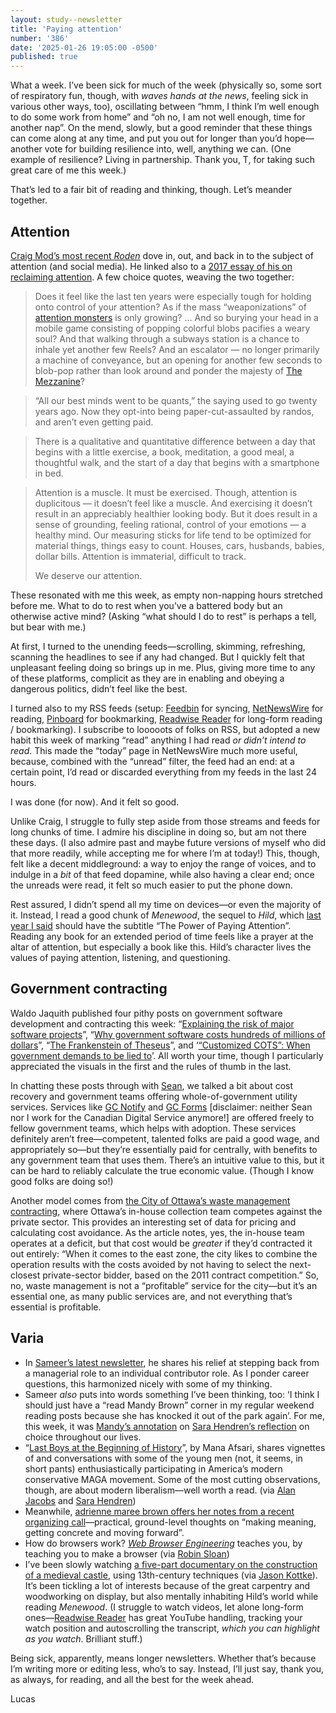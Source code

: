 ```yaml
---
layout: study--newsletter
title: 'Paying attention'
number: '386'
date: '2025-01-26 19:05:00 -0500'
published: true
---
```


What a week. I’ve been sick for much of the week (physically so, some sort of respiratory fun, though, with _waves hands at the news_, feeling sick in various other ways, too), oscillating between “hmm, I think I’m well enough to do some work from home” and “oh no, I am not well enough, time for another nap”. On the mend, slowly, but a good reminder that these things can come along at any time, and put you out for longer than you’d hope—another vote for building resilience into, well, anything we can. (One example of resilience? Living in partnership. Thank you, T, for taking such great care of me this week.)

That’s led to a fair bit of reading and thinking, though. Let’s meander together.

## Attention

[Craig Mod’s most recent _Roden_](https://craigmod.com/roden/099/) dove in, out, and back in to the subject of attention (and social media). He linked also to a [2017 essay of his on reclaiming attention](https://craigmod.com/essays/how_i_got_my_attention_back/). A few choice quotes, weaving the two together:

> Does it feel like the last ten years were especially tough for holding onto control of your attention? As if the mass “weaponizations” of [attention monsters](https://craigmod.com/essays/media_accounting/) is only growing? … And so burying your head in a mobile game consisting of popping colorful blobs pacifies a weary soul? And that walking through a subways station is a chance to inhale yet another few Reels? And an escalator — no longer primarily a machine of conveyance, but an opening for another few seconds to blob-pop rather than look around and ponder the majesty of [The Mezzanine](https://bookshop.org/p/books/the-mezzanine-nicholson-baker/12499636?ean=9780802144904)?

> “All our best minds went to be quants,” the saying used to go twenty years ago. Now they opt-into being paper-cut-assaulted by randos, and aren’t even getting paid.

> ⁠There is a qualitative and quantitative difference between a day that begins with a little exercise, a book, meditation, a good meal, a thoughtful walk, and the start of a day that begins with a smartphone in bed.

> Attention is a muscle. It must be exercised. Though, attention is duplicitous — it doesn’t feel like a muscle. And exercising it doesn’t result in an appreciably healthier looking body. But it does result in a sense of grounding, feeling rational, control of your emotions — a healthy mind. Our measuring sticks for life tend to be optimized for material things, things easy to count. Houses, cars, husbands, babies, dollar bills. Attention is immaterial, difficult to track.
> 
> We deserve our attention.

These resonated with me this week, as empty non-napping hours stretched before me. What to do to rest when you’ve a battered body but an otherwise active mind? (Asking “what should I do to rest” is perhaps a tell, but bear with me.)

At first, I turned to the unending feeds—scrolling, skimming, refreshing, scanning the headlines to see if any had changed. But I quickly felt that unpleasant feeling doing so brings up in me. Plus, giving more time to any of these platforms, complicit as they are in enabling and obeying a dangerous politics, didn’t feel like the best.

I turned also to my RSS feeds (setup: [Feedbin](https://feedbin.com/) for syncing, [NetNewsWire](https://netnewswire.com/) for reading, [Pinboard](https://pinboard.in/) for bookmarking, [Readwise Reader](https://readwise.io/read) for long-form reading / bookmarking). I subscribe to looooots of folks on RSS, but adopted a new habit this week of marking “read” anything I had read _or didn’t intend to read_. This made the “today” page in NetNewsWire much more useful, because, combined with the “unread” filter, the feed had an end: at a certain point, I’d read or discarded everything from my feeds in the last 24 hours.

I was done (for now). And it felt so good.

Unlike Craig, I struggle to fully step aside from those streams and feeds for long chunks of time. I admire his discipline in doing so, but am not there these days. (I also admire past and maybe future versions of myself who did that more readily, while accepting me for where I’m at today!) This, though, felt like a decent middleground: a way to enjoy the range of voices, and to indulge in a _bit_ of that feed dopamine, while also having a clear end; once the unreads were read, it felt so much easier to put the phone down.

Rest assured, I didn’t spend all my time on devices—or even the majority of it. Instead, I read a good chunk of _Menewood_, the sequel to _Hild_, which [last year I said](https://lucascherkewski.com/hit-and-miss/340-blackbirds-back/) should have the subtitle “The Power of Paying Attention”. Reading any book for an extended period of time feels like a prayer at the altar of attention, but especially a book like this. Hild’s character lives the values of paying attention, listening, and questioning.

## Government contracting

Waldo Jaquith published four pithy posts on government software development and contracting this week: “[Explaining the risk of major software projects](https://waldo.jaquith.org/blog/2025/01/explaining-risk/)”, “[Why government software costs hundreds of millions of dollars](https://waldo.jaquith.org/blog/2025/01/government-software-millions/)”, “[The Frankenstein of Theseus](https://waldo.jaquith.org/blog/2025/01/frankenstein-of-theseus/)”, and ‘[“Customized COTS”: When government demands to be lied to](https://waldo.jaquith.org/blog/2025/01/customized-cots-when-government-demands-to-be-lied-to/)’. All worth your time, though I particularly appreciated the visuals in the first and the rules of thumb in the last.

In chatting these posts through with [Sean](https://sboots.ca/), we talked a bit about cost recovery and government teams offering whole-of-government utility services. Services like [GC Notify](https://notification.canada.ca/) and [GC Forms](https://articles.alpha.canada.ca/forms-formulaires/) [disclaimer: neither Sean nor I work for the Canadian Digital Service anymore!] are offered freely to fellow government teams, which helps with adoption. These services definitely aren’t free—competent, talented folks are paid a good wage, and appropriately so—but they’re essentially paid for centrally, with benefits to any government team that uses them. There’s an intuitive value to this, but it can be hard to reliably calculate the true economic value. (Though I know good folks are doing so!)

Another model comes from [the City of Ottawa’s waste management contracting](https://ottawacitizen.com/news/local-news/another-year-another-operations-deficit-for-citys-in-house-garbage-team), where Ottawa’s in-house collection team competes against the private sector. This provides an interesting set of data for pricing and calculating cost avoidance. As the article notes, yes, the in-house team operates at a deficit, but that cost would be _greater_ if they’d contracted it out entirely: “When it comes to the east zone, the city likes to combine the operation results with the costs avoided by not having to select the next-closest private-sector bidder, based on the 2011 contract competition.” So, no, waste management is not a “profitable” service for the city—but it’s an essential one, as many public services are, and not everything that’s essential is profitable.

## Varia

- In [Sameer’s latest newsletter](https://www.inthemargins.ca/demotion), he shares his relief at stepping back from a managerial role to an individual contributor role. As I ponder career questions, this harmonized nicely with some of my thinking.
- Sameer _also_ puts into words something I’ve been thinking, too: ‘I think I should just have a “read Mandy Brown” corner in my regular weekend reading posts because she has knocked it out of the park again’. For me, this week, it was [Mandy’s annotation](https://everythingchanges.us/blog/choosing/) on [Sara Hendren’s reflection](https://sarahendren.com/2025/01/20/choosing/) on choice throughout our lives.
- “[Last Boys at the Beginning of History](https://thepointmag.com/politics/last-boys-at-the-beginning-of-history/)”, by Mana Afsari, shares vignettes of and conversations with some of the young men (not, it seems, in short pants) enthusiastically participating in America’s modern conservative MAGA movement. Some of the most cutting observations, though, are about modern liberalism—well worth a read. (via [Alan Jacobs](https://social.ayjay.org/2025/01/24/for-people-who-want-to.html) and [Sara Hendren](https://sarahendren.com/2025/01/24/subverting-things/))
- Meanwhile, [adrienne maree brown offers her notes from a recent organizing call](https://adriennemareebrown.net/2025/01/24/working-families-mass-call-jan-23-notes/)—practical, ground-level thoughts on “making meaning, getting concrete and moving forward”.
- How do browsers work? [_Web Browser Engineering_](https://browser.engineering/) teaches you, by teaching you to make a browser (via [Robin Sloan](https://www.robinsloan.com/lab/browser-engineering/))
- I’ve been slowly watching [a five-part documentary on the construction of a medieval castle](https://www.youtube.com/playlist?list=PLjgZr0v9DXyKmVKVANS17e3Xn-gSHu9SG), using 13th-century techniques (via [Jason Kottke](https://kottke.org/25/01/building-a-castle-from-scratch)). It’s been tickling a lot of interests because of the great carpentry and woodworking on display, but also mentally inhabiting Hild’s world while reading _Menewood_. (I struggle to watch videos, let alone long-form ones—[Readwise Reader](https://readwise.io/read) has great YouTube handling, tracking your watch position and autoscrolling the transcript, _which you can highlight as you watch_. Brilliant stuff.)

Being sick, apparently, means longer newsletters. Whether that’s because I’m writing more or editing less, who’s to say. Instead, I’ll just say, thank you, as always, for reading, and all the best for the week ahead.

Lucas
